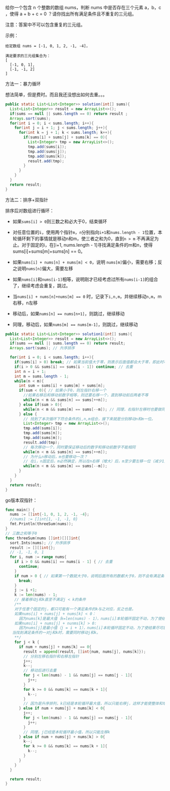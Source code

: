 给你一个包含 n 个整数的数组 nums，判断 nums 中是否存在三个元素 a，b，c ，使得 a + b + c = 0 ？请你找出所有满足条件且不重复的三元组。

注意：答案中不可以包含重复的三元组。

 

示例：
```
给定数组 nums = [-1, 0, 1, 2, -1, -4]，

满足要求的三元组集合为：
[
  [-1, 0, 1],
  [-1, -1, 2]
]
```



方法一：暴力循环

想法简单，但是费时。而且我还没想出如何去重。。。

```java
public static List<List<Integer>> solution(int[] sums){
  List<List<Integer>> result = new ArrayList<>();
  if(sums == null || sums.length == 0) return result ;
  Arrays.sort(sums);
  for(int i = 0; i < sums.length; i++){
    for(int j = i + 1; j < sums.length; j++){
      for(int k = j + 1; k < sums.length; k++){
        if(sums[i] + sums[j] + sums[k] == 0){
          List<Integer> tmp = new ArrayList<>();
          tmp.add(sums[i]);
          tmp.add(sums[j]);
          tmp.add(sums[k]);
          result.add(tmp);
        }
      }
    }
  }
  return result;
}
```



方法二：排序+双指针

排序后对数组进行循环：

* 如果`sums[i] > 0`则三数之和必大于0，结束循环

* 对任意位置的`i`，使用两个指针`m`，`n`分别指向`i+1`和`nums.length - 1`位置，本轮循环剩下的事情就是移动n和m，使三者之和为0，直到`n > m` 不再满足为止。对于固定的i，在[i+1, nums.length - 1]寻找满足条件的m和n，使得sums[i]+sums[m]+sums[n] == 0。
* 如果`nums[i] + nums[n] + nums[m] < 0`，说明 `nums[m]`偏小，需要右移；反之说明`nums[n]`偏大，需要左移
* 如果`nums[i]`和`nums[i-1]`相等，说明刚才已经考虑过所有`nums[i-1]`的组合了，继续考虑会重复，跳过。
* 当`nums[i] + nums[n]+nums[m] == 0` 时，记录下`i,n,m`，并继续移动`n,m`，m右移，n左移
* 移动后，如果`nums[n] == nums[n+1]`，则跳过，继续移动
* 同理，移动后，如果`nums[m] == nums[m-1]`，则跳过，继续移动

```java
public static List<List<Integer>> solution1(int[] sums){
  List<List<Integer>> result = new ArrayList<>();
  if(sums == null || sums.length == 0) return result;
  Arrays.sort(sums); // 升序排序

  for(int i = 0; i < sums.length; i++){
    if(sums[i] > 0) break; // 如果当前值大于零，则表示后面值都会大于零，即此时可以终止循环
    if(i > 0 && sums[i] == sums[i - 1]) continue; // 去重
    int n = i + 1;
    int m = sums.length - 1;
    while(n < m){
      int sum = sums[i] + sums[m] + sums[n];
      if(sum < 0){ // 如果小于0，则左指针右移一个
        //如果右移后和移动前数字相等，则还要右移一个，直到移动前后两者不等
        while(n < m && sums[n] == sums[++n]);
      } else if(sum > 0){
        while(n < m && sums[m] == sums[--m]); // 同理，右指针左移时也要做同样的处理
      } else {
        // 找到了本次循环下符合条件的i,n,m组合，接下来就是分别移动n和m一位。
        List<Integer> tmp = new ArrayList<>();
        tmp.add(sums[i]);
        tmp.add(sums[n]);
        tmp.add(sums[m]);
        result.add(tmp);
        // 每次移动一个，同时要保证移动后的数字和移动前数字不能相同
        while(n < m && sums[n] == sums[++n]);
        // 为什么n移动后，m也要移动一次？
        // 在i，n固定后，m必然确定，所以在n右移（增大）后，m至少要左移一位（减少1）
        while(n < m && sums[m] == sums[--m]);
      }
    }
  }
  return result;
}
```



go版本双指针：

```go
func main() {
  nums := []int{-1, 0, 1, 2, -1, -4};
  //nums1 := []int{1, -1, -1, 0}
  fmt.Println(threeSum(nums));
}
// 三数之和等于0
func threeSum(nums []int)[][]int{
  sort.Ints(nums); // 升序排序
  result := [][]int{};
  // -1, -1, 0, 1
  for i, num := range nums{
    if i > 0 && nums[i] == nums[i - 1] { // 去重
      continue;
    }
    if num > 0 { // 如果第一个数就大于0，说明后面所有的数都大于0，则不会有满足条件的组合，直接终止循环
      break;
    }
    j := i +1;
    k := len(nums) - 1;
    // 接着移动j和k直至不满足j < k的条件
    /**
    对于任意个固定的j，都只可能有一个满足条件的k与之对应，反之也是。
    如果nums[i] + nums[j] + nums[k] < 0：
      因为nums[k]是最大值（k=len(nums) - 1），nums[i]本轮循环固定不动，为了使结果尽可能增大到满足和为0，只能向右移动j，寻找与当前k匹配的j。
    如果nums[i] + nums[j] + nunms[k] > 0:
      因为nums[j]是最小值（j = i + 1），nums[i]本轮循环固定不动，为了使结果尽可能减小至满足和为0，只能向左移动k，寻找与当前j匹配的k。
   当找到满足条件的一对j和k时，需要同时移动j和k。
    **/
    for j < k {
      if num + nums[j] + nums[k] == 0{
        result = append(result, []int{num, nums[j], nums[k]});
        // 分别左移右指针和右移左指针
        j++;
        k--;
        // 移动后进行去重
        for j < len(nums) - 1 && nums[j] == nums[j - 1]{
          j++;
        }
        for k >= 0 && nums[k] == nums[k + 1]{
          k--;
        }
        // 因为是升序排列，k已经是本轮循环最大值，所以只能右移j，这样才能使整体和增大
      } else if num + nums[j] + nums[k] < 0{
        j++;
        for j < len(nums) - 1 && nums[j] == nums[j - 1]{
          j++;
        }
        // 同理，j已经是本轮循环最小值，所以只能左移k
      } else if num + nums[j] + nums[k] > 0{
        k--;
        for k >= 0 && nums[k] == nums[k + 1]{
          k--;
        }
      }
    }
  }

  return result;
}

```



